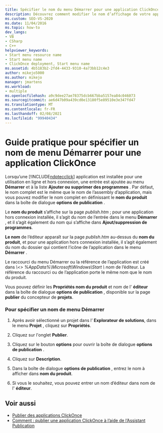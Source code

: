 ```yaml
---
title: Spécifier le nom du menu Démarrer pour une application ClickOnce
description: Découvrez comment modifier le nom d’affichage de votre application ClickOnce en définissant Product Name dans la boîte de dialogue Options de publication.
ms.custom: SEO-VS-2020
ms.date: 11/04/2016
ms.topic: how-to
dev_langs:
- VB
- CSharp
- C++
helpviewer_keywords:
- Start menu resource name
- Start menu name
- ClickOnce deployment, Start menu name
ms.assetid: 4b5183b2-2fd4-4433-9310-4a73bb12c4e3
author: mikejo5000
ms.author: mikejo
manager: jmartens
ms.workload:
- multiple
ms.openlocfilehash: a9c9dee27ae78375dcb667bba5157ea84c046073
ms.sourcegitcommit: ae6d47b09a439cd0e13180f5e89510e3e347fd47
ms.translationtype: MT
ms.contentlocale: fr-FR
ms.lasthandoff: 02/08/2021
ms.locfileid: "99940434"
---
```

# <a name="how-to-specify-a-start-menu-name-for-a-clickonce-application"></a>Guide pratique pour spécifier un nom de menu Démarrer pour une application ClickOnce
Lorsqu’une [!INCLUDE[ndptecclick](../deployment/includes/ndptecclick_md.md)] application est installée pour une utilisation en ligne et hors connexion, une entrée est ajoutée au menu **Démarrer** et à la liste **Ajouter ou supprimer des programmes** . Par défaut, le nom complet est le même que le nom de l’assembly d’application, mais vous pouvez modifier le nom complet en définissant le **nom du produit** dans la boîte de dialogue **options de publication** .

 Le **nom du produit** s’affiche sur la page *publish.htm* ; pour une application hors connexion installée, il s’agit du nom de l’entrée dans le menu **Démarrer** , et il s’agit également du nom qui s’affiche dans **Ajout/suppression de programmes**.

 **Le nom** de l’éditeur apparaît sur la page *publish.htm* au-dessus du **nom du produit**, et pour une application hors connexion installée, il s’agit également du nom du dossier qui contient l’icône de l’application dans le menu **Démarrer** .

 Le raccourci du menu Démarrer ou la référence de l’application est créé dans *\\<\> %AppData%\Microsoft\Windows\Start \ nom* de l’éditeur. La référence du raccourci ou de l’application porte le même nom que le nom du produit.

 Vous pouvez définir les **Propriétés nom du produit** et nom de l' **éditeur** dans la boîte de dialogue **options de publication** , disponible sur la page **publier** du concepteur de **projets**.

### <a name="to-specify-a-start-menu-name"></a>Pour spécifier un nom de menu Démarrer

1. Après avoir sélectionné un projet dans l’ **Explorateur de solutions**, dans le menu **Projet** , cliquez sur **Propriétés**.

2. Cliquez sur l'onglet **Publier**.

3. Cliquez sur le bouton **options** pour ouvrir la boîte de dialogue **options de publication** .

4. Cliquez sur **Description**.

5. Dans la boîte de dialogue **options de publication** , entrez le nom à afficher dans **nom du produit**.

6. Si vous le souhaitez, vous pouvez entrer un nom d’éditeur dans nom de l' **éditeur**.

## <a name="see-also"></a>Voir aussi
- [Publier des applications ClickOnce](../deployment/publishing-clickonce-applications.md)
- [Comment : publier une application ClickOnce à l’aide de l’Assistant Publication](../deployment/how-to-publish-a-clickonce-application-using-the-publish-wizard.md)